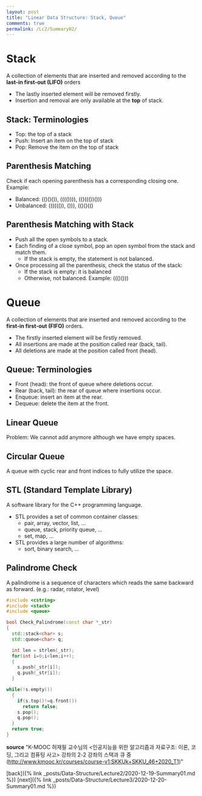 ```yaml
---
layout: post
title: "Linear Data Structure: Stack, Queue"
comments: true
permalink: /Lc2/Summary02/
---
```

# Stack
A collection of elements that are inserted and removed according to the **last-in first-out (LIFO)** orders
* The lastly inserted element will be removed firstly.
* Insertion and removal are only available at the **top** of stack.

## Stack: Terminologies
- Top: the top of a stack
- Push: Insert an item on the top of stack
- Pop: Remove the item on the top of stack

## Parenthesis Matching
Check if each opening parenthesis has a corresponding closing one.
Example:
- Balanced: (()()()), (((()))), (()((())()))
- Unbalanced: (((((()), ())), (()()(()

## Parenthesis Matching with Stack
- Push all the open symbols to a stack.
- Each finding of a close symbol, pop an open symbol from the stack and match them.
  - If the stack is empty, the statement is not balanced.
- Once processing all the parenthesis, check the status of the stack:
  - If the stack is empty: it is balanced
  - Otherwise, not balanced.
Example: ((()()))

# Queue
A collection of elements that are inserted and removed according to the **first-in first-out (FIFO)** orders.
* The firstly inserted element will be firstly removed.
* All insertions are made at the position called rear (back, tail).
* All deletions are made at the position called front (head).

## Queue: Terminologies
- Front (head): the front of queue where deletions occur.
- Rear (back, tail): the rear of queue where insertions occur.
- Enqueue: insert an item at the rear.
- Dequeue: delete the item at the front.

## Linear Queue
Problem: We cannot add anymore although we have empty spaces.

## Circular Queue
A queue with cyclic rear and front indices to fully utilize the space.

## STL (Standard Template Library)
A software library for the C++ programming language.
- STL provides a set of common container classes:
  - pair, array, vector, list, ...
  - queue, stack, priority queue, ...
  - set, map, ...
- STL provides a large number of algorithms:
  - sort, binary search, ...

## Palindrome Check
A palindrome is a sequence of characters which reads the same backward as forward. (e.g.: radar, rotator, level)

```cpp
#include <cstring>
#include <stack>
#include <queue>

bool Check_Palindrome(const char *_str)
{
  std::stack<char> s;
  std::queue<char> q;

  int len = strlen(_str);
  for(int i=0;i<len;i++);
  {
    s.push(_str[i]);
    q.push(_str[i]);
  }

while(!s.empty())
  {
    if(s.top()!=q.front())
      return false;
    s.pop();
    q.pop();
  }
  return true;
}
```

**source**
"K-MOOC 허재필 교수님의 <인공지능을 위한 알고리즘과 자료구조: 이론, 코딩, 그리고 컴퓨팅 사고>
강좌의 2-2 강좌의 스택과 큐 중(http://www.kmooc.kr/courses/course-v1:SKKUk+SKKU_46+2020_T1)"

[back]({% link _posts/Data-Structure/Lecture2/2020-12-19-Summary01.md %})
[next]({% link _posts/Data-Structure/Lecture3/2020-12-20-Summary01.md %})
